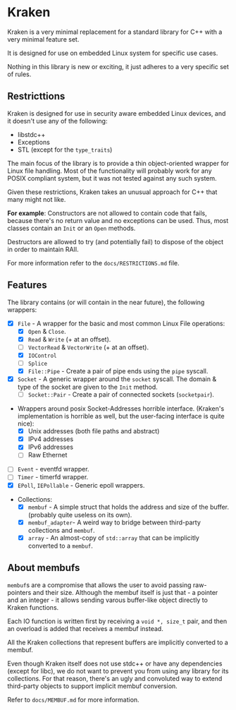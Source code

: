 # Kraken #

Kraken is a very minimal replacement for a standard library for C++ with a very minimal feature set.

It is designed for use on embedded Linux system for specific use cases.

Nothing in this library is new or exciting, it just adheres to a very specific set of rules.

## Restricttions ##
Kraken is designed for use in security aware embedded Linux devices, and it doesn't use any of the following:
 - libstdc++
 - Exceptions
 - STL (except for the `type_traits`)

The main focus of the library is to provide a thin object-oriented wrapper for Linux file handling.
Most of the functionality will probably work for any POSIX compliant system, but it was not tested against any such system.

Given these restrictions, Kraken takes an unusual approach for C++ that many might not like.

__For example__:
Constructors are not allowed to contain code that fails, because there's no return value and no exceptions can be used. 
Thus, most classes contain an `Init` or an `Open` methods.

Destructors are allowed to try (and potentially fail) to dispose of the object in order to maintain RAII.

For more information refer to the `docs/RESTRICTIONS.md` file.

## Features ##
The library contains (or will contain in the near future), the following wrappers:
- [x] `File` - A wrapper for the basic and most common Linux File operations:
  - [x] `Open` & `Close`.
  - [x] `Read` & `Write` (+ at an offset).
  - [ ] `VectorRead` & `VectorWrite` (+ at an offset).
  - [x] `IOControl`
  - [ ] `Splice`
  - [x] `File::Pipe` - Create a pair of pipe ends using the `pipe` syscall.
- [x] `Socket` - A generic wrapper around the `socket` syscall. The domain & type of the socket are given to the `Init` method.
  - [ ] `Socket::Pair` - Create a pair of connected sockets (`socketpair`).
- Wrappers around posix Socket-Addresses horrible interface. (Kraken's implementation is horrible as well, but the user-facing interface is quite nice):
  - [x] Unix addresses (both file paths and abstract)
  - [x] IPv4 addresses
  - [x] IPv6 addresses
  - [ ] Raw Ethernet
- [ ] `Event` - eventfd wrapper.
- [ ] `Timer` - timerfd wrapper.
- [x] `EPoll`, `IEPollable` - Generic epoll wrappers.
- Collections:
  - [x] `membuf` - A simple struct that holds the address and size of the buffer. (probably quite useless on its own).
  - [x] `membuf_adapter`- A weird way to bridge between third-party collections and `membuf`.
  - [x] `array` - An almost-copy of `std::array` that can be implicitly converted to a `membuf`.

## About membufs ##
`membuf`s are a compromise that allows the user to avoid passing raw-pointers and their size.
Although the membuf itself is just that - a pointer and an integer - it allows sending varous buffer-like object directly to Kraken functions.

Each IO function is written first by receiving a `void *, size_t` pair, and then an overload is added that receives a membuf instead.
  
All the Kraken collections that represent buffers are implicitly converted to a membuf.

Even though Kraken itself does not use stdc++ or have any dependencies (except for libc), we do not want to prevent you
from using any library for its collections.
For that reason, there's an ugly and convoluted way to extend third-party objects to support implicit membuf conversion.

Refer to `docs/MEMBUF.md` for more information.